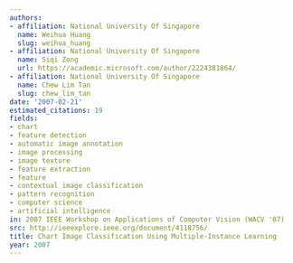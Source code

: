 ```yaml
---
authors:
- affiliation: National University Of Singapore
  name: Weihua Huang
  slug: weihua_huang
- affiliation: National University Of Singapore
  name: Siqi Zong
  url: https://academic.microsoft.com/author/2224381864/
- affiliation: National University Of Singapore
  name: Chew Lim Tan
  slug: chew_lim_tan
date: '2007-02-21'
estimated_citations: 19
fields:
- chart
- feature detection
- automatic image annotation
- image processing
- image texture
- feature extraction
- feature
- contextual image classification
- pattern recognition
- computer science
- artificial intelligence
in: 2007 IEEE Workshop on Applications of Computer Vision (WACV '07)
src: http://ieeexplore.ieee.org/document/4118756/
title: Chart Image Classification Using Multiple-Instance Learning
year: 2007
---
```

